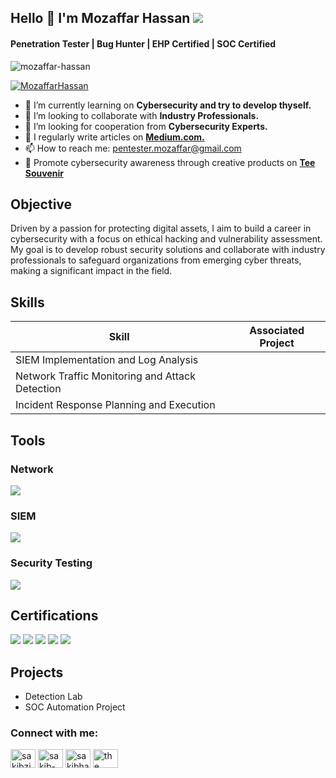 ## Hello 👋 I'm Mozaffar Hassan   <a href="https://linkedin.com/in/mozaffar-hassan"><img src="https://img.shields.io/badge/-LinkedIn-0072b1?&style=for-the-badge&logo=linkedin&logoColor=white" /></a>

<h4 align="left">Penetration Tester | Bug Hunter | EHP Certified | SOC Certified</h4>

<p align="left"> <img src="https://komarev.com/ghpvc/?username=mozaffar-hassan&label=Profile%20views&color=0e75b6&style=flat" alt="mozaffar-hassan" /> </p>
<p align="left"> <a href="https://github.com/ryo-ma/github-profile-trophy"><img src="https://github-profile-trophy.vercel.app/?username=MozaffarHassan" alt="MozaffarHassan" /></a> </p>

- 🌱 I’m currently learning on **Cybersecurity and try to develop thyself.**
- 👯 I’m looking to collaborate with **Industry Professionals.**
- 🤔 I’m looking for cooperation from **Cybersecurity Experts.**
- 📝 I regularly write articles on **<a href="https://medium.com/@pentester.mozaffarhassan">Medium.com.</a>** 
- 📫 How to reach me: pentester.mozaffar@gmail.com
- 👕 Promote cybersecurity awareness through creative products on **<a href="https://teesouvenir.com/cyber-monday">Tee Souvenir</a>** 

## Objective

Driven by a passion for protecting digital assets, I aim to build a career in cybersecurity with a focus on ethical hacking and vulnerability assessment. My goal is to develop robust security solutions and collaborate with industry professionals to safeguard organizations from emerging cyber threats, making a significant impact in the field.

## Skills

| Skill                                         | Associated Project         |
|-----------------------------------------------|----------------------------|
| SIEM Implementation and Log Analysis          | 
| Network Traffic Monitoring and Attack Detection | 
| Incident Response Planning and Execution      | 

## Tools

### Network

<div>
    <img src="https://img.shields.io/badge/-Wireshark-1679A7?&style=for-the-badge&logo=Wireshark&logoColor=white" />
</div>

### SIEM

<div>
    <img src="https://img.shields.io/badge/-Splunk-white?&style=for-the-badge&logo=Splunk&logoColor=black" />
   </div>

### Security Testing

<div>
    <img src="https://img.shields.io/badge/-Burp Suite-red?&style=for-the-badge&logo=Burp Suite&logoColor=black" />
   </div>

## Certifications

<div>
<img src="https://img.shields.io/badge/-SOC-FF0000?&style=for-the-badge&logo=Bytecapsule&logoColor=green" />
<img src="https://img.shields.io/badge/-Network%2B-007ACC?&style=for-the-badge&logo=CompTIA&logoColor=white" />
<img src="https://img.shields.io/badge/-A%2B-4D4D4D?&style=for-the-badge&logo=CompTIA&logoColor=white" />
<img src="https://img.shields.io/badge/-CDSA-006400?&style=for-the-badge&logoColor=white" />
<img src="https://img.shields.io/badge/-CCD-000080?&style=for-the-badge&logoColor=white" />
</div>

## Projects

- Detection Lab
- SOC Automation Project

<h3 align="left">Connect with me:</h3>
<p align="left">
<a href="https://twitter.com/sakibzisan" target="blank"><img align="center" src="https://raw.githubusercontent.com/rahuldkjain/github-profile-readme-generator/master/src/images/icons/Social/twitter.svg" alt="sakibzisan" height="30" width="40" /></a>
<a href="https://linkedin.com/in/sakib-haque-zisan-818a96194" target="blank"><img align="center" src="https://raw.githubusercontent.com/rahuldkjain/github-profile-readme-generator/master/src/images/icons/Social/linked-in-alt.svg" alt="sakib-haque-zisan-818a96194" height="30" width="40" /></a>
<a href="https://fb.com/sakibhaquezisan.1" target="blank"><img align="center" src="https://raw.githubusercontent.com/rahuldkjain/github-profile-readme-generator/master/src/images/icons/Social/facebook.svg" alt="sakibhaquezisan.1" height="30" width="40" /></a>
<a href="https://www.youtube.com/c/the tech-cher bd" target="blank"><img align="center" src="https://raw.githubusercontent.com/rahuldkjain/github-profile-readme-generator/master/src/images/icons/Social/youtube.svg" alt="the tech-cher bd" height="30" width="40" /></a>
</p>

